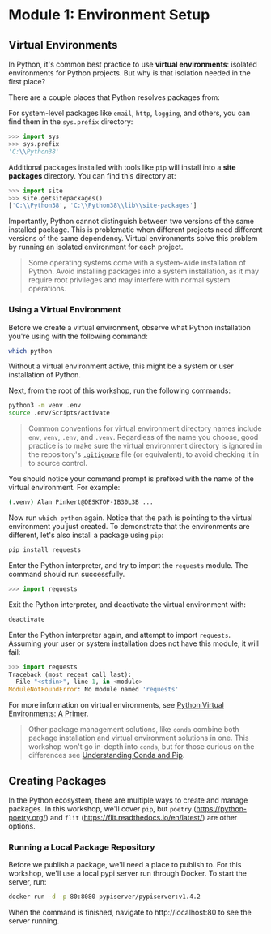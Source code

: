 # Module 1: Environment Setup

## Virtual Environments

In Python, it's common best practice to use **virtual environments**: isolated environments for Python projects.  But why is that isolation needed in the first place?

There are a couple places that Python resolves packages from:

For system-level packages like `email`, `http`, `logging`, and others, you can find them in the `sys.prefix` directory:

```py
>>> import sys
>>> sys.prefix
'C:\\Python38'
```

Additional packages installed with tools like `pip` will install into a **site packages** directory.  You can find this directory at:

```py
>>> import site
>>> site.getsitepackages()
['C:\\Python38', 'C:\\Python38\\lib\\site-packages']
```

Importantly, Python cannot distinguish between two versions of the same installed package.  This is problematic when different projects need different versions of the same dependency.  Virtual environments solve this problem by running an isolated environment for each project.

> Some operating systems come with a system-wide installation of Python.  Avoid installing packages into a system installation, as it may require root privileges and may interfere with normal system operations.

### Using a Virtual Environment

Before we create a virtual environment, observe what Python installation you're using with the following command:

```sh
which python
```

Without a virtual environment active, this might be a system or user installation of Python.

Next, from the root of this workshop, run the following commands:

```sh
python3 -m venv .env
source .env/Scripts/activate
```

> Common conventions for virtual environment directory names include `env`, `venv`, `.env`, and `.venv`.  Regardless of the name you choose, good practice is to make sure the virtual environment directory is ignored in the repository's [`.gitignore`](../../.gitignore) file (or equivalent), to avoid checking it in to source control.

You should notice your command prompt is prefixed with the name of the virtual environment.  For example:

```sh
(.venv) Alan Pinkert@DESKTOP-IB30L3B ...
```

Now run `which python` again.  Notice that the path is pointing to the virtual environment you just created.  To demonstrate that the environments are different, let's also install a package using `pip`:

```sh
pip install requests
```

Enter the Python interpreter, and try to import the `requests` module.  The command should run successfully.

```py
>>> import requests
```

Exit the Python interpreter, and deactivate the virtual environment with:

```sh
deactivate
```

Enter the Python interpreter again, and attempt to import `requests`.  Assuming your user or system installation does not have this module, it will fail:

```py
>>> import requests
Traceback (most recent call last):
  File "<stdin>", line 1, in <module>
ModuleNotFoundError: No module named 'requests'
```


For more information on virtual environments, see [Python Virtual Environments: A Primer](https://realpython.com/python-virtual-environments-a-primer).

> Other package management solutions, like `conda` combine both package installation and virtual environment solutions in one.  This workshop won't go in-depth into `conda`, but for those curious on the differences see [Understanding Conda and Pip](https://www.anaconda.com/blog/understanding-conda-and-pip).

## Creating Packages

In the Python ecosystem, there are multiple ways to create and manage packages.  In this workshop, we'll cover `pip`, but `poetry` (https://python-poetry.org/) and `flit` (https://flit.readthedocs.io/en/latest/) are other options.

### Running a Local Package Repository

Before we publish a package, we'll need a place to publish to.  For this workshop, we'll use a local pypi server run through Docker.  To start the server, run:

```sh
docker run -d -p 80:8080 pypiserver/pypiserver:v1.4.2
```

When the command is finished, navigate to http://localhost:80 to see the server running.
